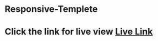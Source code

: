 # Responsive-Templete
# Click the link for live view <a href="http://clients.leexor.com/ashik_p/">Live Link</a>
